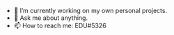 - 🔭 I’m currently working on my own personal projects.
- 💬 Ask me about anything.
- 📫 How to reach me: EDU#5326
